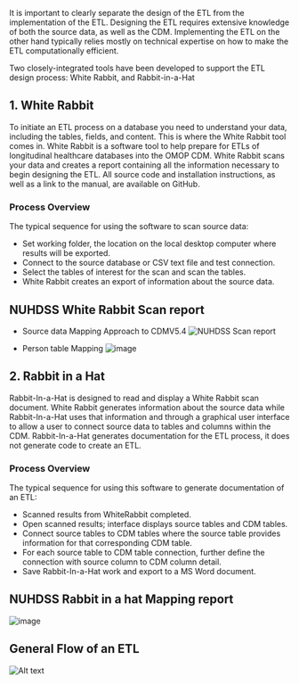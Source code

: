 It is important to clearly separate the design of the ETL from the implementation of the ETL. Designing the ETL requires extensive knowledge of both the source data,
as well as the CDM. Implementing the ETL on the other hand typically relies mostly on technical expertise on how to make the ETL computationally efficient. 

Two closely-integrated tools have been developed to support the ETL design process: White Rabbit, and Rabbit-in-a-Hat
## 1. White Rabbit

To initiate an ETL process on a database you need to understand your data, including the tables, fields, and content.
This is where the White Rabbit tool comes in. White Rabbit is a software tool to help prepare for ETLs of longitudinal healthcare databases into the OMOP CDM.
White Rabbit scans your data and creates a report containing all the information necessary to begin designing the ETL.
All source code and installation instructions, as well as a link to the manual, are available on GitHub.
### Process Overview
The typical sequence for using the software to scan source data:
 - Set working folder, the location on the local desktop computer where results will be exported.
 - Connect to the source database or CSV text file and test connection.
 - Select the tables of interest for the scan and scan the tables.
 - White Rabbit creates an export of information about the source data.

## NUHDSS White Rabbit Scan report 
- Source data Mapping Approach to CDMV5.4
![NUHDSS Scan report](https://github.com/Chebet254/Images-/blob/main/nuhdss%20scan%20report.png)

- Person table Mapping
  ![image](https://github.com/Chebet254/NUHDSS-Residence-VA-ETL-to-OMOP/assets/93149259/23f24cb3-58fe-407f-8c1e-a83a147b5eaa)

## 2. Rabbit in a Hat
   
Rabbit-In-a-Hat is designed to read and display a White Rabbit scan document. White Rabbit generates information about the source data
while Rabbit-In-a-Hat uses that information and through a graphical user interface to allow a user to connect source data to tables and columns within the CDM.
Rabbit-In-a-Hat generates documentation for the ETL process, it does not generate code to create an ETL.
### Process Overview
The typical sequence for using this software to generate documentation of an ETL:
- Scanned results from WhiteRabbit completed.
- Open scanned results; interface displays source tables and CDM tables.
- Connect source tables to CDM tables where the source table provides information for that corresponding CDM table.
- For each source table to CDM table connection, further define the connection with source column to CDM column detail.
- Save Rabbit-In-a-Hat work and export to a MS Word document.
  
## NUHDSS Rabbit in a hat Mapping report 
![image](https://github.com/Chebet254/NUHDSS-Residence-VA-ETL-to-OMOP/assets/93149259/7564ec84-f11d-4f4a-8b6a-404d158ed9af)


## General Flow of an ETL
![Alt text](https://ohdsi.github.io/TheBookOfOhdsi/images/ExtractTransformLoad/flowOfEtl.png)
